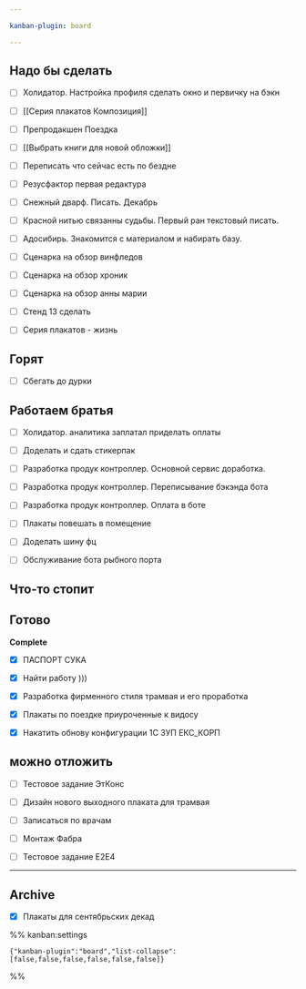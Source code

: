 ```yaml
---

kanban-plugin: board

---
```


## Надо бы сделать

- [ ] Холидатор. Настройка профиля сделать окно и первичку на бэкн
- [ ] [[Серия плакатов Композиция]]
- [ ] Препродакшен Поездка
- [ ] [[Выбрать книги для новой обложки]]
- [ ] Переписать что сейчас есть по бездне
- [ ] Резусфактор первая редактура
- [ ] Снежный дварф. Писать. Декабрь
- [ ] Красной нитью связанны судьбы. Первый ран текстовый писать.
- [ ] Адосибирь. Знакомится с материалом и набирать базу.
- [ ] Сценарка на обзор винфледов
- [ ] Сценарка на обзор хроник
- [ ] Сценарка на обзор анны марии
- [ ] Стенд 13 сделать
- [ ] Серия плакатов - жизнь


## Горят

- [ ] Сбегать до дурки


## Работаем братья

- [ ] Холидатор. аналитика заплатал приделать оплаты
- [ ] Доделать и сдать стикерпак
- [ ] Разработка продук контроллер. Основной сервис доработка.
- [ ] Разработка продук контроллер. Переписывание бэкэнда бота
- [ ] Разработка продук контроллер. Оплата в боте
- [ ] Плакаты повешать в помещение
- [ ] Доделать шину фц
- [ ] Обслуживание бота рыбного порта


## Что-то стопит



## Готово

**Complete**
- [x] ПАСПОРТ СУКА
- [x] Найти работу )))
- [x] Разработка фирменного стиля трамвая и его проработка
- [x] Плакаты по поездке приуроченные к видосу
- [x] Накатить обнову конфигурации 1С ЗУП ЕКС_КОРП


## можно отложить

- [ ] Тестовое задание ЭтКонс
- [ ] Дизайн нового выходного плаката для трамвая
- [ ] Записаться по врачам
- [ ] Монтаж Фабра
- [ ] Тестовое задание E2E4


***

## Archive

- [x] Плакаты для сентябрьских декад

%% kanban:settings
```
{"kanban-plugin":"board","list-collapse":[false,false,false,false,false,false]}
```
%%
